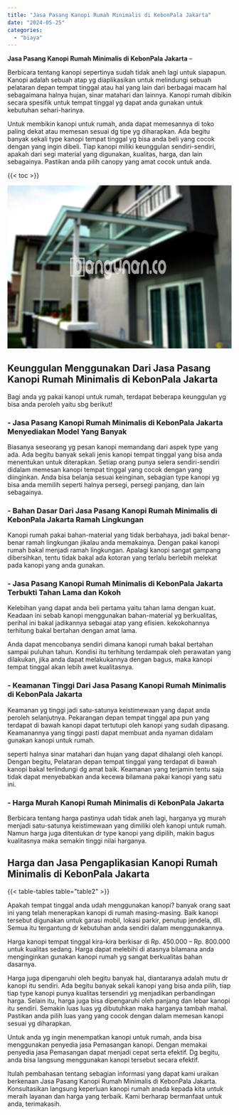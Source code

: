 ```yaml
---
title: "Jasa Pasang Kanopi Rumah Minimalis di KebonPala Jakarta"
date: "2024-05-25"
categories: 
  - "biaya"
---
```


**Jasa Pasang Kanopi Rumah Minimalis di KebonPala Jakarta** –

Berbicara tentang kanopi sepertinya sudah tidak aneh lagi untuk siapapun. Kanopi adalah sebuah atap yg diaplikasikan untuk melindungi sebuah pelataran depan tempat tinggal atau hal yang lain dari berbagai macam hal sebagaimana halnya hujan, sinar matahari dan lainnya. Kanopi rumah dibikin secara spesifik untuk tempat tinggal yg dapat anda gunakan untuk kebutuhan sehari-harinya.

Untuk membikin kanopi untuk rumah, anda dapat memesannya di toko paling dekat atau memesan sesuai dg tipe yg diharapkan. Ada begitu banyak sekali type kanopi tempat tinggal yg bisa anda beli yang cocok dengan yang ingin dibeli. Tiap kanopi miliki keunggulan sendiri-sendiri, apakah dari segi material yang digunakan, kualitas, harga, dan lain sebagainya. Pastikan anda pilih canopy yang amat cocok untuk anda.

{{< toc >}}

![Jasa Pasang Kanopi Rumah Minimalis di KebonPala Jakarta](/images/harga-kanopi-minimalis-67.png)

## Keunggulan Menggunakan Dari Jasa Pasang Kanopi Rumah Minimalis di KebonPala Jakarta

Bagi anda yg pakai kanopi untuk rumah, terdapat beberapa keunggulan yg bisa anda peroleh yaitu sbg berikut!

### \- Jasa Pasang Kanopi Rumah Minimalis di KebonPala Jakarta Menyediakan Model Yang Banyak

Biasanya seseorang yg pesan kanopi memandang dari aspek type yang ada. Ada begitu banyak sekali jenis kanopi tempat tinggal yang bisa anda menentukan untuk diterapkan. Setiap orang punya selera sendiri-sendiri didalam memesan kanopi tempat tinggal yang cocok dengan yang diinginkan. Anda bisa belanja sesuai keinginan, sebagian type kanopi yg bisa anda memilih seperti halnya persegi, persegi panjang, dan lain sebagainya.

### \- Bahan Dasar Dari Jasa Pasang Kanopi Rumah Minimalis di KebonPala Jakarta Ramah Lingkungan

Kanopi rumah pakai bahan-material yang tidak berbahaya, jadi bakal benar-benar ramah lingkungan jikalau anda memakainya. Dengan pakai kanopi rumah bakal menjadi ramah lingkungan. Apalagi kanopi sangat gampang dibersihkan, tentu tidak bakal ada kotoran yang terlalu berlebih melekat pada kanopi yang anda gunakan.

### \- Jasa Pasang Kanopi Rumah Minimalis di KebonPala Jakarta Terbukti Tahan Lama dan Kokoh

Kelebihan yang dapat anda beli pertama yaitu tahan lama dengan kuat. Keadaan ini sebab kanopi menggunakan bahan-material yg berkualitas, perihal ini bakal jadikannya sebagai atap yang efisien. kekokohannya terhitung bakal bertahan dengan amat lama.

Anda dapat mencobanya sendiri dimana kanopi rumah bakal bertahan sampai puluhan tahun. Kondisi itu terhitung terdampak oleh perawatan yang dilakukan, jika anda dapat melakukannya dengan bagus, maka kanopi tempat tinggal akan lebih awet kualitasnya.

### \- Keamanan Tinggi Dari Jasa Pasang Kanopi Rumah Minimalis di KebonPala Jakarta

Keamanan yg tinggi jadi satu-satunya keistimewaan yang dapat anda peroleh selanjutnya. Pekarangan depan tempat tinggal apa pun yang terdapat di bawah kanopi dapat tertutupi oleh kanopi yang sudah dipasang. Keamanannya yang tinggi pasti dapat membuat anda nyaman didalam gunakan kanopi untuk rumah.

seperti halnya sinar matahari dan hujan yang dapat dihalangi oleh kanopi. Dengan begitu, Pelataran depan tempat tinggal yang terdapat di bawah kanopi bakal terlindungi dg amat baik. Keamanan yang terjamin tentu saja tidak dapat menyebabkan anda kecewa bilamana pakai kanopi yang satu ini.

### \- Harga Murah Kanopi Rumah Minimalis di KebonPala Jakarta

Berbicara tentang harga pastinya udah tidak aneh lagi, harganya yg murah menjadi satu-satunya keistimewaan yang dimiliki oleh kanopi untuk rumah. Namun harga juga ditentukan dr type kanopi yang dipilih, makin bagus kualitasnya maka semakin tinggi nilai harganya.

## Harga dan Jasa Pengaplikasian Kanopi Rumah Minimalis di KebonPala Jakarta

{{< table-tables table="table2" >}}

Apakah tempat tinggal anda udah menggunakan kanopi? banyak orang saat ini yang telah menerapkan kanopi di rumah masing-masing. Baik kanopi tersebut digunakan untuk garasi mobil, lokasi parkir, penutup jendela, dll. Semua itu tergantung dr kebutuhan anda sendiri dalam menggunakannya.

Harga kanopi tempat tinggal kira-kira berkisar di Rp. 450.000 – Rp. 800.000 untuk kualitas sedang. Harga dapat melebihi di atasnya bilamana anda menginginkan gunakan kanopi rumah yg sangat berkualitas bahan dasarnya.

Harga juga dipengaruhi oleh begitu banyak hal, diantaranya adalah mutu dr kanopi itu sendiri. Ada begitu banyak sekali kanopi yang bisa anda pilih, tiap tiap type kanopi punya kualitas tersendiri yg menjadikan perbandingan harga. Selain itu, harga juga bisa dipengaruhi oleh panjang dan lebar kanopi itu sendiri. Semakin luas luas yg dibutuhkan maka harganya tambah mahal. Pastikan anda pilih luas yang yang cocok dengan dalam memesan kanopi sesuai yg diharapkan.

Untuk anda yg ingin menempatkan kanopi untuk rumah, anda bisa menggunakan penyedia jasa Pemasangan kanopi. Dengan memakai penyedia jasa Pemasangan dapat menjadi cepat serta efektif. Dg begitu, anda bisa langsung menggunakan kanopi tersebut secara efektif.

Itulah pembahasan tentang sebagian informasi yang dapat kami uraikan berkenaan Jasa Pasang Kanopi Rumah Minimalis di KebonPala Jakarta. Konsultasikan langsung keperluan kanopi rumah anada kepada kita untuk meraih layanan dan harga yang terbaik. Kami berharap bermanfaat untuk anda, terimakasih.
